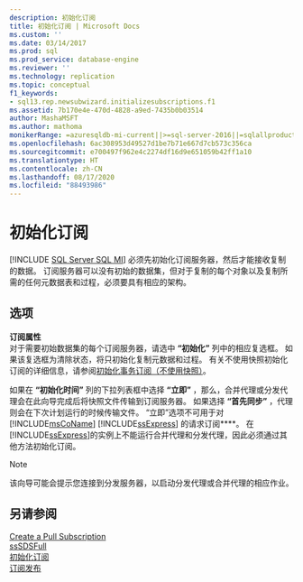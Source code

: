 ```yaml
---
description: 初始化订阅
title: 初始化订阅 | Microsoft Docs
ms.custom: ''
ms.date: 03/14/2017
ms.prod: sql
ms.prod_service: database-engine
ms.reviewer: ''
ms.technology: replication
ms.topic: conceptual
f1_keywords:
- sql13.rep.newsubwizard.initializesubscriptions.f1
ms.assetid: 7b170e4e-470d-4828-a9ed-7435b0b03514
author: MashaMSFT
ms.author: mathoma
monikerRange: =azuresqldb-mi-current||>=sql-server-2016||=sqlallproducts-allversions
ms.openlocfilehash: 6ac308953d49527d1be7b71e667d7cb573c356ca
ms.sourcegitcommit: e700497f962e4c2274df16d9e651059b42ff1a10
ms.translationtype: HT
ms.contentlocale: zh-CN
ms.lasthandoff: 08/17/2020
ms.locfileid: "88493986"
---
```

# <a name="initialize-subscriptions"></a>初始化订阅
[!INCLUDE [SQL Server SQL MI](../../includes/applies-to-version/sql-asdbmi.md)]
  必须先初始化订阅服务器，然后才能接收复制的数据。 订阅服务器可以没有初始的数据集，但对于复制的每个对象以及复制所需的任何元数据表和过程，必须要具有相应的架构。  
  
## <a name="options"></a>选项  
 **订阅属性**  
 对于需要初始数据集的每个订阅服务器，请选中 **“初始化”** 列中的相应复选框。 如果该复选框为清除状态，将只初始化复制元数据和过程。 有关不使用快照初始化订阅的详细信息，请参阅[初始化事务订阅（不使用快照）](../../relational-databases/replication/initialize-a-transactional-subscription-without-a-snapshot.md)。  
  
 如果在 **“初始化时间”** 列的下拉列表框中选择 **“立即”** ，那么，合并代理或分发代理会在此向导完成后将快照文件传输到订阅服务器。 如果选择 **“首先同步”** ，代理则会在下次计划运行的时候传输文件。 “立即”选项不可用于对 [!INCLUDE[msCoName](../../includes/msconame-md.md)] [!INCLUDE[ssExpress](../../includes/ssexpress-md.md)] 的请求订阅****。 在 [!INCLUDE[ssExpress](../../includes/ssexpress-md.md)]的实例上不能运行合并代理和分发代理，因此必须通过其他方法初始化订阅。  
  
> [!NOTE]  
>  该向导可能会提示您连接到分发服务器，以启动分发代理或合并代理的相应作业。  
  
## <a name="see-also"></a>另请参阅  
 [Create a Pull Subscription](../../relational-databases/replication/create-a-pull-subscription.md)   
 [ssSDSFull](../../relational-databases/replication/create-a-push-subscription.md)   
 [初始化订阅](../../relational-databases/replication/initialize-a-subscription.md)   
 [订阅发布](../../relational-databases/replication/subscribe-to-publications.md)  
  
  
